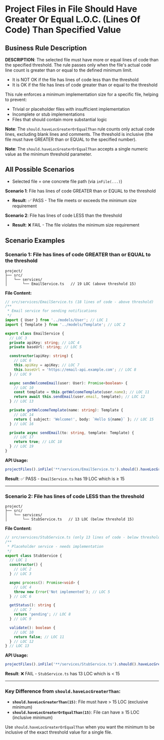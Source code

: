 # Project Files in File Should Have Greater Or Equal L.O.C. (Lines Of Code) Than Specified Value

## Business Rule Description

**DESCRIPTION**: The selected file must have more or equal lines of code than the specified threshold. The rule passes only when the file's actual code line count is greater than or equal to the defined minimum limit.

- It is NOT OK if the file has lines of code less than the threshold
- It is OK if the file has lines of code greater than or equal to the threshold

This rule enforces a minimum implementation size for a specific file, helping to prevent:

- Trivial or placeholder files with insufficient implementation
- Incomplete or stub implementations
- Files that should contain more substantial logic

**Note**: The `should.haveLocGreaterOrEqualThan` rule counts only actual code lines, excluding blank lines and comments. The threshold is inclusive (the file must have GREATER than or EQUAL to the specified number).

**Note**: The `should.haveLocGreaterOrEqualThan` accepts a single numeric value as the minimum threshold parameter.

## All Possible Scenarios

- Selected file = one concrete file path (via `inFile(...)`)

**Scenario 1**: File has lines of code GREATER than or EQUAL to the threshold

- **Result**: ✅ PASS - The file meets or exceeds the minimum size requirement

**Scenario 2**: File has lines of code LESS than the threshold

- **Result**: ❌ FAIL - The file violates the minimum size requirement

## Scenario Examples

### Scenario 1: File has lines of code GREATER than or EQUAL to the threshold

```
project/
├── src/
│   └── services/
│       └── EmailService.ts   // 19 LOC (above threshold 15)
```

**File Content:**

```typescript
// src/services/EmailService.ts (18 lines of code - above threshold)
/**
 * Email service for sending notifications
 */
import { User } from '../models/User'; // LOC 1
import { Template } from '../models/Template'; // LOC 2

export class EmailService {
  // LOC 3
  private apiKey: string; // LOC 4
  private baseUrl: string; // LOC 5

  constructor(apiKey: string) {
    // LOC 6
    this.apiKey = apiKey; // LOC 7
    this.baseUrl = 'https://email-api.example.com'; // LOC 8
  } // LOC 9

  async sendWelcomeEmail(user: User): Promise<boolean> {
    // LOC 10
    const template = this.getWelcomeTemplate(user.name); // LOC 11
    return await this.sendEmail(user.email, template); // LOC 12
  } // LOC 13

  private getWelcomeTemplate(name: string): Template {
    // LOC 14
    return { subject: 'Welcome!', body: `Hello ${name}` }; // LOC 15
  } // LOC 16

  private async sendEmail(to: string, template: Template) {
    // LOC 17
    return true; // LOC 18
  } // LOC 19
}
```

**API Usage:**

```typescript
projectFiles().inFile('**/services/EmailService.ts').should().haveLocGreaterOrEqualThan(15).check();
```

**Result**: ✅ PASS - `EmailService.ts` has 19 LOC which is ≥ 15

---

### Scenario 2: File has lines of code LESS than the threshold

```
project/
├── src/
│   └── services/
│       └── StubService.ts   // 13 LOC (below threshold 15)
```

**File Content:**

```typescript
// src/services/StubService.ts (only 13 lines of code - below threshold)
/**
 * Placeholder service - needs implementation
 */
export class StubService {
  // LOC 1
  constructor() {
    // LOC 2
  } // LOC 3

  async process(): Promise<void> {
    // LOC 4
    throw new Error('Not implemented'); // LOC 5
  } // LOC 6

  getStatus(): string {
    // LOC 7
    return 'pending'; // LOC 8
  } // LOC 9

  validate(): boolean {
    // LOC 10
    return false; // LOC 11
  } // LOC 12
} // LOC 13
```

**API Usage:**

```typescript
projectFiles().inFile('**/services/StubService.ts').should().haveLocGreaterOrEqualThan(15).check();
```

**Result**: ❌ FAIL - `StubService.ts` has 13 LOC which is < 15

---

### Key Difference from `should.haveLocGreaterThan`:

- **`should.haveLocGreaterThan(15)`**: File must have > 15 LOC (exclusive minimum)
- **`should.haveLocGreaterOrEqualThan(15)`**: File can have ≥ 15 LOC (inclusive minimum)

Use `should.haveLocGreaterOrEqualThan` when you want the minimum to be inclusive of the exact threshold value for a single file.
